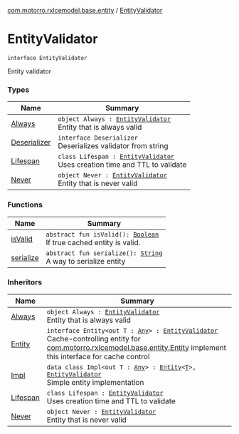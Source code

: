 [com.motorro.rxlcemodel.base.entity](../index.md) / [EntityValidator](./index.md)

# EntityValidator

`interface EntityValidator`

Entity validator

### Types

| Name | Summary |
|---|---|
| [Always](-always/index.md) | `object Always : `[`EntityValidator`](./index.md)<br>Entity that is always valid |
| [Deserializer](-deserializer/index.md) | `interface Deserializer`<br>Deserializes validator from string |
| [Lifespan](-lifespan/index.md) | `class Lifespan : `[`EntityValidator`](./index.md)<br>Uses creation time and TTL to validate |
| [Never](-never/index.md) | `object Never : `[`EntityValidator`](./index.md)<br>Entity that is never valid |

### Functions

| Name | Summary |
|---|---|
| [isValid](is-valid.md) | `abstract fun isValid(): `[`Boolean`](https://kotlinlang.org/api/latest/jvm/stdlib/kotlin/-boolean/index.html)<br>If true cached entity is valid. |
| [serialize](serialize.md) | `abstract fun serialize(): `[`String`](https://kotlinlang.org/api/latest/jvm/stdlib/kotlin/-string/index.html)<br>A way to serialize entity |

### Inheritors

| Name | Summary |
|---|---|
| [Always](-always/index.md) | `object Always : `[`EntityValidator`](./index.md)<br>Entity that is always valid |
| [Entity](../-entity/index.md) | `interface Entity<out T : `[`Any`](https://kotlinlang.org/api/latest/jvm/stdlib/kotlin/-any/index.html)`> : `[`EntityValidator`](./index.md)<br>Cache-controlling entity for [com.motorro.rxlcemodel.base.entity.Entity](../-entity/index.md) implement this interface for cache control |
| [Impl](../-entity/-impl/index.md) | `data class Impl<out T : `[`Any`](https://kotlinlang.org/api/latest/jvm/stdlib/kotlin/-any/index.html)`> : `[`Entity`](../-entity/index.md)`<`[`T`](../-entity/-impl/index.md#T)`>, `[`EntityValidator`](./index.md)<br>Simple entity implementation |
| [Lifespan](-lifespan/index.md) | `class Lifespan : `[`EntityValidator`](./index.md)<br>Uses creation time and TTL to validate |
| [Never](-never/index.md) | `object Never : `[`EntityValidator`](./index.md)<br>Entity that is never valid |

